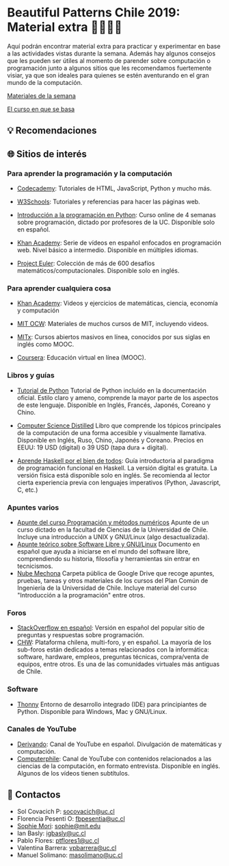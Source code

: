 # **Beautiful Patterns Chile 2019:** Material extra 👨‍💻👩‍💻

Aquí podrán encontrar material extra para practicar y experimentar en base a las actividades vistas durante la semana. Además hay algunos consejos que les pueden ser útiles al momento de parender sobre computación o programación junto a algunos sitios que les recomendamos fuertemente visiar, ya que son ideales para quienes se estén aventurando en el gran mundo de la computación.



[Materiales de la semana](https://dreamgrande.io/workshop/)

[El curso en que se basa](https://onexi.org/)

## 💡 Recomendaciones

## 🌐 Sitios de interés

### Para aprender la programación y la computación

* [Codecademy](http://codecademy.com): Tutoriales de HTML, JavaScript, Python y mucho más.

* [W3Schools](https://www.w3schools.com/): Tutoriales y referencias para hacer las páginas web.

* [Introducción a la programación en Python](https://www.coursera.org/learn/aprendiendo-programar-python): Curso online de 4 semanas sobre programación, dictado por profesores de la UC. Disponible solo en español.

* [Khan Academy](https://es.khanacademy.org/computing): Serie de vídeos en español enfocados en programación web. Nivel básico a intermedio. Disponible en múltiples idiomas.

* [Project Euler](https://projecteuler.net): Colección de más de 600 desafíos matemáticos/computacionales. Disponible solo en inglés.

### Para aprender cualquiera cosa

* [Khan Academy](https://es.khanacademy.org/): Videos y ejercicios de matemáticas, ciencia, economía y computación

* [MIT OCW](https://ocw.mit.edu/courses/translated-courses/spanish/): Materiales de muchos cursos de MIT, incluyendo videos.

* [MITx](https://www.edx.org/school/mitx): Cursos abiertos masivos en línea, conocidos por sus siglas en inglés como MOOC.

* [Coursera](https://www.coursera.org/): Educación virtual en línea (MOOC).

### Libros y guías

* [Tutorial de Python](https://docs.python.org/3.7/tutorial/) Tutorial de Python incluído en la documentación oficial. Estilo claro y ameno, comprende la mayor parte de los aspectos de este lenguaje. Disponible en Inglés, Francés, Japonés, Coreano y Chino.

* [Computer Science Distilled](https://code.energy/computer-science-distilled/) Libro que comprende los tópicos principales de la computación de una forma accesible y visualmente llamativa. Disponible en Inglés, Ruso, Chino, Japonés y Coreano. Precios en EEUU: 19 USD (digital) o 39 USD (tapa dura + digital).
* [Aprende Haskell por el bien de todos](http://aprendehaskell.es/): Guía introductoria al paradigma de programación funcional en Haskell. La versión digital es gratuita. La versión física está disponible solo en inglés. Se recomienda al lector cierta experiencia previa con lenguajes imperativos (Python, Javascript, C, etc.)

### Apuntes varios

* [Apunte del curso Programación y métodos numéricos](http://fisica.ciencias.uchile.cl/~jrogan/cursos/mfm0p07ce/mfm0f.pdf) Apunte de un curso dictado en la facultad de Ciencias de la Universidad de Chile. Incluye una introducción a UNIX y GNU/Linux (algo desactualizada).
* [Apunte teórico sobre Software Libre y GNU/Linux](http://tallergnulinux.sourceforge.net/apuntes/apunteteorico_latexdefault.pdf) Documento en español que ayuda a iniciarse en el mundo del software libre, comprendiendo su historia, filosofía y herramientas sin entrar en tecnicismos.
* [Nube Mechona](https://drive.google.com/drive/folders/0BxGtZFcrPtd5YnQ2dW1SOHFXNUU) Carpeta pública de Google Drive que recoge apuntes, pruebas, tareas y otros materiales de los cursos del Plan Común de Ingeniería de la Universidad de Chile. Incluye material del curso "Introducción a la programación" entre otros.

### Foros
* [StackOverflow en español](https://es.stackoverflow.com): Versión en español del popular sitio de preguntas y respuestas sobre programación.
* [CHW](www.chw.net): Plataforma chilena, multi-foro, y en español. La mayoría de los sub-foros están dedicados a temas relacionados con la informática: software, hardware, empleos, preguntas técnicas, compra/venta de equipos, entre otros. Es una de las comunidades virtuales más antiguas de Chile.

### Software
* [Thonny](https://thonny.org/) Entorno de desarrollo integrado (IDE) para principiantes de Python. Disponible para Windows, Mac y GNU/Linux.

### Canales de YouTube
* [Derivando](https://www.youtube.com/channel/UCH-Z8ya93m7_RD02WsCSZYA): Canal de YouTube en español. Divulgación de matemáticas y computación.
* [Computerphile](https://www.youtube.com/user/Computerphile): Canal de YouTube con contenidos relacionados a las ciencias de la computación, en formato entrevista. Disponible en inglés. Algunos de los vídeos tienen subtítulos.
## 📇 Contactos

* Sol Covacich P: socovacich@uc.cl
* Florencia Pesenti O: fbpesentia@uc.cl
* [Sophie Mori](http://sophiemori.com): sophie@mit.edu
* Ian Basly: igbasly@uc.cl
* Pablo Flores: ptflores1@uc.cl
* Valentina Barrera: vpbarrera@uc.cl
* Manuel Solimano: masolimano@uc.cl
